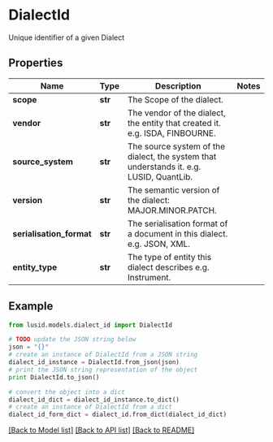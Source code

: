 # DialectId

Unique identifier of a given Dialect

## Properties
Name | Type | Description | Notes
------------ | ------------- | ------------- | -------------
**scope** | **str** | The Scope of the dialect. | 
**vendor** | **str** | The vendor of the dialect, the entity that created it. e.g. ISDA, FINBOURNE. | 
**source_system** | **str** | The source system of the dialect, the system that understands it. e.g. LUSID, QuantLib. | 
**version** | **str** | The semantic version of the dialect: MAJOR.MINOR.PATCH. | 
**serialisation_format** | **str** | The serialisation format of a document in this dialect. e.g. JSON, XML. | 
**entity_type** | **str** | The type of entity this dialect describes e.g. Instrument. | 

## Example

```python
from lusid.models.dialect_id import DialectId

# TODO update the JSON string below
json = "{}"
# create an instance of DialectId from a JSON string
dialect_id_instance = DialectId.from_json(json)
# print the JSON string representation of the object
print DialectId.to_json()

# convert the object into a dict
dialect_id_dict = dialect_id_instance.to_dict()
# create an instance of DialectId from a dict
dialect_id_form_dict = dialect_id.from_dict(dialect_id_dict)
```
[[Back to Model list]](../README.md#documentation-for-models) [[Back to API list]](../README.md#documentation-for-api-endpoints) [[Back to README]](../README.md)


